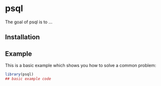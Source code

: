 
# psql

<!-- badges: start -->
<!-- badges: end -->

The goal of psql is to ...

## Installation


## Example

This is a basic example which shows you how to solve a common problem:

``` r
library(psql)
## basic example code
```
